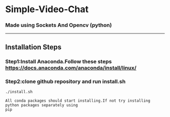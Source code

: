 # Simple-Video-Chat

### Made using Sockets And Opencv (python)
---
## **Installation Steps**


### Step1:Install Anaconda.Follow these steps https://docs.anaconda.com/anaconda/install/linux/

### Step2:clone github repository and run install.sh

```./install.sh```

    All conda packages should start installing.If not try installing python packages separately using
    pip


